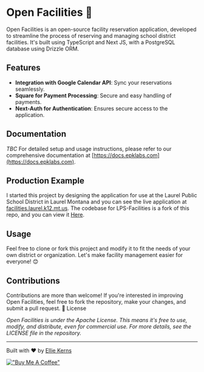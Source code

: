 # Open Facilities 🏫

Open Facilities is an open-source facility reservation application, developed to streamline the process of reserving and managing school district facilities. It's built using TypeScript and Next JS, with a PostgreSQL database using Drizzle ORM.

## Features

- **Integration with Google Calendar API**: Sync your reservations seamlessly.
- **Square for Payment Processing**: Secure and easy handling of payments.
- **Next-Auth for Authentication**: Ensures secure access to the application.

## Documentation

_TBC_
For detailed setup and usage instructions, please refer to our comprehensive documentation at [https://docs.epklabs.com](https://docs.epklabs.com).

## Production Example

I started this project by designing the application for use at the Laurel Public School District in Laurel Montana and you can see the live application at [facilities.laurel.k12.mt.us](https://facilities.laurel.k12.mt.us). The codebase for LPS-Facilities is a fork of this repo, and you can view it [Here](https://github.com/Laurel-Public-Schools/LPS-Facilities).

## Usage

Feel free to clone or fork this project and modify it to fit the needs of your own district or organization. Let's make facility management easier for everyone! 😊

## Contributions

Contributions are more than welcome! If you're interested in improving Open Facilities, feel free to fork the repository, make your changes, and submit a pull request. 🚀
License

_Open Facilities is under the Apache License. This means it's free to use, modify, and distribute, even for commercial use. For more details, see the LICENSE file in the repository._

---

Built with ❤️ by [Ellie Kerns](https://epklabs.com)

[!["Buy Me A Coffee"](https://www.buymeacoffee.com/assets/img/custom_images/orange_img.png)](https://www.buymeacoffee.com/biohackerellie)
